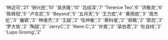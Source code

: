 '林迈可','21'
'钟兴民','10'
'吴庆隆','10'
'吕绍淳','7'
'Terence Teo','6'
'洪敬尧','6'
'陈辉阳','5'
'卢东尼','5'
'Beyond','5'
'五月天','5'
'王力宏','4'
'黄雨勋','3'
'周杰伦','3'
'屠颖','3'
'林俊杰','3'
'王超','2'
'伍仲衡','2'
'蔡科俊','2'
'郑楠','2'
'郭亮','2'
'罗大佑','2'
'陶喆','2'
'JerryC','2'
'Kenn C','2'
'许嵩','2'
'梁伯君','2'
'杜自持','2'
'Lupo Groinig','2'
